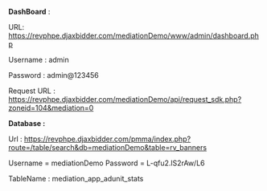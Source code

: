 **DashBoard** :

URL: https://revphpe.djaxbidder.com/mediationDemo/www/admin/dashboard.php 

Username : admin

Password : admin@123456


Request URL : https://revphpe.djaxbidder.com/mediationDemo/api/request_sdk.php?zoneid=104&mediation=0 


**Database :**

Url : https://revphpe.djaxbidder.com/pmma/index.php?route=/table/search&db=mediationDemo&table=rv_banners 

Username = mediationDemo
Password = L-qfu2.lS2rAw/L6

TableName : mediation_app_adunit_stats
